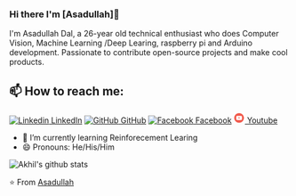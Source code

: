 ### Hi there I'm [Asadullah]👋
I'm Asadullah Dal, a 26-year old technical enthusiast who does Computer Vision, Machine Learning /Deep Learing, raspberry pi and Arduino development. Passionate to contribute open-source projects and make cool products.<br>
## 📫 How to reach me: 

[![Linkedin](https://i.stack.imgur.com/gVE0j.png) LinkedIn](https://www.linkedin.com/in/asadullah-dal-87906019b) [![GitHub](https://i.stack.imgur.com/tskMh.png) GitHub](https://github.com/Asadullah-Dal17)  [![Facebook](http://i.imgur.com/fep1WsG.png) Facebook](https://www.facebook.com/AiPhile17)
 [![Youtube](https://github.com/Asadullah-Dal17/Opencv_Youtube_Series/blob/master/Youtube2.png) Youtube](https://www.youtube.com/c/aiphile)
<!--
**AkhilGKrishnan/AkhilGKrishnan** is a ✨ _special_ ✨ repository because its `README.md` (this file) appears on your GitHub profile.


Here are some ideas to get you started:
- 🤔 I’m looking for help with ...
- 💬 Ask me about ...
- 📫 How to reach me: ...
- 😄 Pronouns: ...
- ⚡ Fun fact: ...
-->

<!--- 🔭 I’m currently working on [Facemask Detector](https://github.com/AkhilGKrishnan/Face-Mask-Detector)-->
- 🌱 I’m currently learning Reinforecement Learing
- 😄 Pronouns: He/His/Him



![Akhil's github stats](https://github-readme-stats.vercel.app/api?username=Asadullah-Dal17&show_icons=true&theme=dark)

⭐️ From [Asadullah](https://github.com/Asadullah-Dal17)
